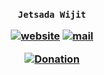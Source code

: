 <h3 align="center">

`Jetsada Wijit`

[![website](https://img.shields.io/badge/website-blue)](https://mcengine.github.io/updater-website)
[![mail](https://img.shields.io/badge/mail-blue)](mailto:mcengine@groups.outlook.com)

[![Donation](https://img.shields.io/badge/donation-white)](https://jetsadawijit.github.io/donation)

</h3>
